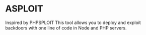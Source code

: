 # ASPLOIT
Inspired by PHPSPLOIT
This tool allows you to deploy and exploit backdoors with one line of code in Node and PHP servers.
